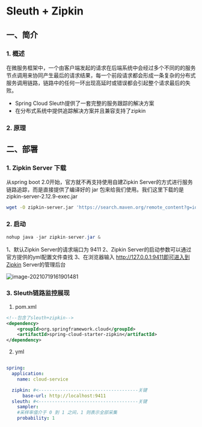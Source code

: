# Sleuth + Zipkin

## 一、简介

### 1. 概述

​		在微服务框架中，一个由客户端发起的请求在后端系统中会经过多个不同的的服务节点调用来协同产生最后的请求结果，每一个前段请求都会形成一条复杂的分布式服务调用链路，链路中的任何一环出现高延时或错误都会引起整个请求最后的失败。

- Spring Cloud Sleuth提供了一套完整的服务跟踪的解决方案
- 在分布式系统中提供追踪解决方案并且兼容支持了zipkin

### 2. 原理



## 二、部署

### 1. Zipkin Server 下载

从spring boot 2.0开始，官方就不再支持使用自建Zipkin Server的方式进行服务链路追踪，而是直接提供了编译好的 jar 包来给我们使用。我们这里下载的是zipkin-server-2.12.9-exec.jar

```sh
wget -O zipkin-server.jar 'https://search.maven.org/remote_content?g=io.zipkin.java&a=zipkin-server&v=LATEST&c=exec'
```

### 2. 启动

```java
nohup java -jar zipkin-server.jar &
```

1、默认Zipkin Server的请求端口为 9411
2、Zipkin Server的启动参数可以通过官方提供的yml配置文件查找
3、在浏览器输入 http://127.0.0.1:9411即可进入到Zipkin Server的管理后台

![image-20210719161901481](https://gitee.com/jiao_qianjin/zhishiku/raw/master/img/20210719161910.png)

### 3. Sleuth链路监控展现

1. pom.xml

```xml
<!--包含了sleuth+zipkin-->
<dependency>
    <groupId>org.springframework.cloud</groupId>
    <artifactId>spring-cloud-starter-zipkin</artifactId>
</dependency>
```

2. yml

```yml

spring:
  application:
    name: cloud-service

  zipkin: #<-------------------------------------关键 
      base-url: http://localhost:9411
  sleuth: #<-------------------------------------关键
    sampler:
    #采样率值介于 0 到 1 之间，1 则表示全部采集
    probability: 1

```



